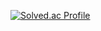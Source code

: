 [![Solved.ac Profile](http://mazassumnida.wtf/api/v2/generate_badge?boj=kimbh0412)](https://solved.ac/profile/kimbh0412/)
